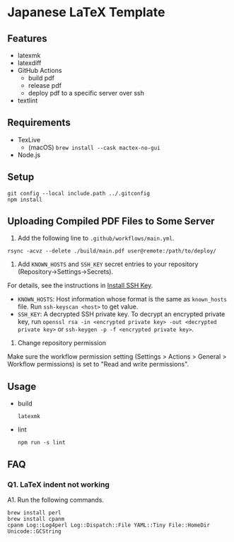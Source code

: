 # Japanese LaTeX Template

## Features

- latexmk
- latexdiff
- GitHub Actions
  - build pdf
  - release pdf
  - deploy pdf to a specific server over ssh
- textlint

## Requirements

- TexLive
  - (macOS) `brew install --cask mactex-no-gui`
- Node.js

## Setup

```shell
git config --local include.path ../.gitconfig
npm install
```

## Uploading Compiled PDF Files to Some Server

1. Add the following line to `.github/workflows/main.yml`.

```shell
rsync -acvz --delete ./build/main.pdf user@remote:/path/to/deploy/
```

1. Add `KNOWN_HOSTS` and `SSH_KEY` secret entries to your repository (Repository->Settings->Secrets).

For details, see the instructions in [Install SSH Key](https://github.com/marketplace/actions/install-ssh-key).

- `KNOWN_HOSTS`: Host information whose format is the same as `known_hosts` file. Run `ssh-keyscan <host>` to get value.
- `SSH_KEY`: A decrypted SSH private key. To decrypt an encrypted private key, run `openssl rsa -in <encrypted private key> -out <decrypted private key>` or `ssh-keygen -p -f <encrypted private key>`.

1. Change repository permission

Make sure the workflow permission setting (Settings > Actions > General > Workflow permissions) is set to "Read and write permissions".

## Usage

- build

    ```shell
    latexmk
    ```

- lint

    ```shell
    npm run -s lint
    ```

## FAQ

### Q1. LaTeX indent not working

A1. Run the following commands.

```shell
brew install perl
brew install cpanm
cpanm Log::Log4perl Log::Dispatch::File YAML::Tiny File::HomeDir Unicode::GCString
```
